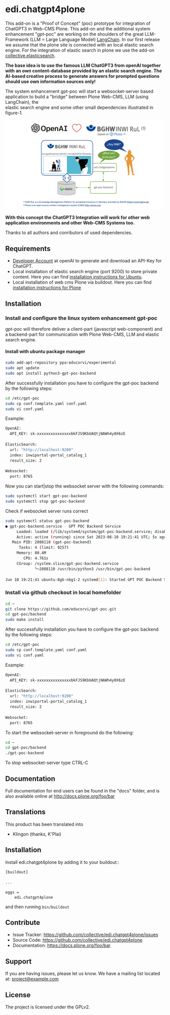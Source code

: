 # edi.chatgpt4plone

This add-on is a "Proof of Concept" (poc) prototype for integration of ChatGPT3 in Web-CMS Plone. This add-on and the additional system enhancement
"gpt-poc" are working on the shoulders of the great LLM-Framework (LLM = Large Language Model) [LangChain](https://python.langchain.com/en/latest/index.html).
In our first release we assume that the plone site is connected with an local elastic search engine. For the integration of
elastic search in plone we use the add-on [collective.elasticsearch](https://pypi.org/project/collective.elasticsearch/).

**The base idea is to use the famous LLM ChatGPT3 from openAI together with an own content-database provided by an elastic search engine. The AI-based creative
process to generate answers for prompted questions should use own information sources only!**

The system enhancement gpt-poc will start a websocket-server based application to build a "bridge" between Plone Web-CMS, LLM (using LangChain), the  
elastic search engine and some other small dependencies illustrated in figure-1.

![Concept Overview](edi_chatgpt4plone_en.png)

**With this concept the ChatGPT3 Integration will work for other web application environments and other Web-CMS Systems too.**

Thanks to all authors and conributors of used dependencies.

## Requirements

* [Developer Account](https://platform.openai.com/overview) at openAI to generate and download an API-Key for ChatGPT.
* Local installation of elastic search engine (port 9200) to store private content. Here you can find [installation instructions for Ubuntu](https://www.elastic.co/guide/en/elasticsearch/reference/8.7/deb.html).
* Local installation of web cms Plone via buildout. Here you can find [installation instructions for Plone](https://plone.org/download) 

## Installation

### Install and configure the linux system enhancement gpt-poc

gpt-poc will therefore deliver a client-part (javascript web-component) and a backend-part for communication with Plone Web-CMS, LLM and elastic search engine. 

#### Install with ubuntu package manager

``` bash
sudo add-apt-repository ppa:educorvi/experimental
sudo apt update
sudo apt install python3-gpt-poc-backend
```

After successfully installation you have to configure the gpt-poc backend by the following steps:

``` bash
cd /etc/gpt-poc
sudo cp conf.template.yaml conf.yaml
sudo vi conf.yaml
```
Example:

``` bash
OpenAI:
  API_KEY: sk-xxxxxxxxxxxxxxxbkFJS9KbUAQtjNAWh4y0X6zE

ElasticSearch:
  url: "http://localhost:9200"
  index: inwiportal-portal_catalog_1
  result_size: 2

Websocket:
  port: 8765
```

Now you can start|stop the websocket server with the following commands:

``` bash
sudo systemctl start gpt-poc-backend
sudo systemctl stop gpt-poc-backend
```

Check if websocket server runs correct

``` bash
sudo systemctl status gpt-poc-backend
● gpt-poc-backend.service - GPT POC Backend Service
     Loaded: loaded (/lib/systemd/system/gpt-poc-backend.service; disabled; vendor preset: enabled)
     Active: active (running) since Sat 2023-06-10 19:21:41 UTC; 5s ago
   Main PID: 2088110 (gpt-poc-backend)
      Tasks: 4 (limit: 9257)
     Memory: 80.4M
        CPU: 4.761s
     CGroup: /system.slice/gpt-poc-backend.service
             └─2088110 /usr/bin/python3 /usr/bin/gpt-poc-backend

Jun 10 19:21:41 ubuntu-8gb-nbg1-2 systemd[1]: Started GPT POC Backend Service.
```

### Install via github checkout in local homefolder

``` bash
cd ~
git clone https://github.com/educorvi/gpt-poc.git
cd gpt-poc/backend
sudo make install
```

After successfully installation you have to configure the gpt-poc backend by the following steps:

``` bash
cd /etc/gpt-poc
sudo cp conf.template.yaml conf.yaml
sudo vi conf.yaml
```
Example:

``` bash
OpenAI:
  API_KEY: sk-xxxxxxxxxxxxxxxbkFJS9KbUAQtjNAWh4y0X6zE

ElasticSearch:
  url: "http://localhost:9200"
  index: inwiportal-portal_catalog_1
  result_size: 2

Websocket:
  port: 8765
```

To start the websocket-server in foreground do the following:

``` bash
cd ~
cd gpt-poc/backend
./gpt-poc-backend
```

To stop websocket-server type CTRL-C

Documentation
-------------

Full documentation for end users can be found in the "docs" folder, and is also available online at http://docs.plone.org/foo/bar


Translations
------------

This product has been translated into

- Klingon (thanks, K'Plai)


Installation
------------

Install edi.chatgpt4plone by adding it to your buildout::

    [buildout]

    ...

    eggs =
        edi.chatgpt4plone


and then running ``bin/buildout``


Contribute
----------

- Issue Tracker: https://github.com/collective/edi.chatgpt4plone/issues
- Source Code: https://github.com/collective/edi.chatgpt4plone
- Documentation: https://docs.plone.org/foo/bar


Support
-------

If you are having issues, please let us know.
We have a mailing list located at: project@example.com


License
-------

The project is licensed under the GPLv2.
